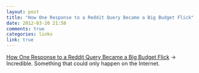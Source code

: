 ```yaml
---
layout: post
title: "How One Response to a Reddit Query Became a Big Budget Flick"
date: 2012-03-20 21:58
comments: true
categories: links
link: true
---
```

[How One Response to a Reddit Query Became a Big Budget Flick](http://www.wired.com/underwire/2012/03/ff_reddit/all/1 "How One Response to a Reddit Query Became a Big Budget Flick") &rarr;  
Incredible. Something that could only happen on the Internet.